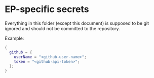 # EP-specific secrets

Everything in this folder (except this document) is supposed to be git ignored and should not be committed to the repository.

Example:

```nix
{
  github = {
    userName = "<github-user-name>";
    token = "<github-api-token>";
  };
}
```
